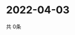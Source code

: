 # 2022-04-03
  共 0条

  <!-- BEGIN -->
  <!-- 最后更新时间Sun Apr 03 2022 10:06:33 GMT+0000 (Coordinated Universal Time) -->
  
  <!-- END -->
  
  